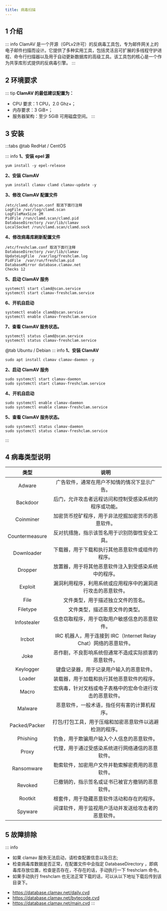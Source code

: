 ```yaml
---
title: 病毒扫描
---
```


## 1 介绍

::: info
ClamAV 是一个开源（GPLv2许可）的反病毒工具包，专为邮件网关上的电子邮件扫描而设计。它提供了多种实用工具，包括灵活且可扩展的多线程守护进程、命令行扫描器以及用于自动更新数据库的高级工具。该工具包的核心是一个作为共享库形式提供的反病毒引擎。
:::

## 2 环境要求

::: tip
**ClamAV 的最低建议配置为：**

* CPU 要求：1 CPU，2.0 Ghz+；
* 内存要求：3 GiB+；
* 服务器架构：至少 5GiB 可用磁盘空间。
:::

## 3 安装

:::tabs
@tab RedHat / CentOS

::: info
**1、安装 epel 源**

```shell
yum install -y epel-release
```

**2、安装 ClamAV**

```shell
yum install clamav clamd clamav-update -y
```

**3、修改 ClamAV 配置文件**

```shell
/etc/clamd.d/scan.conf 取消下面行注释
LogFile /var/log/clamd.scan
LogFileMaxSize 2M
PidFile /run/clamd.scan/clamd.pid
DatabaseDirectory /var/lib/clamav
LocalSocket /run/clamd.scan/clamd.sock
```

**4、修改病毒库刷新配置文件**

```shell
/etc/freshclam.conf 取消下面行注释
DatabaseDirectory /var/lib/clamav
UpdateLogFile  /var/log/freshclam.log
PidFile  /var/run/freshclam.pid
DatabaseMirror database.clamav.net
Checks 12
```

**5、启动 ClamAV 服务**

```shell
systemctl start clamd@scan.service
systemctl start clamav-freshclam.service
```

**6、开机自启动**

```shell
systemctl enable clamd@scan.service
systemctl enable clamav-freshclam.service
```

**7、查看 ClamAV 服务状态。**

```shell
systemctl status clamd@scan.service
systemctl status clamav-freshclam.service
```

@tab Ubuntu / Debian
::: info
**1、安装 ClamAV**

```shell
sudo apt install clamav clamav-daemon -y
```

**2、启动 ClamAV 服务**

```shell
sudo systemctl start clamav-daemon
sudo systemctl start clamav-freshclam.service
```

**4、开机自启动**

```shell
sudo systemctl enable clamav-daemon
sudo systemctl enable clamav-freshclam.service
```

**5、查看 ClamAV 服务状态。**

```shell
sudo systemctl status clamav-daemon
sudo systemctl status clamav-freshclam.service
```
:::


## 4 病毒类型说明

|类型|说明|
| :-----: | :----: |
|Adware|广告软件，通常在用户不知情的情况下显示广告。|
|Backdoor|后门，允许攻击者远程访问和控制受感染系统的程序或功能。|
|Coinminer|加密货币挖矿程序，用于非法挖掘加密货币的恶意软件。|
|Countermeasure|反对抗措施，指示该签名用于识别防御性安全工具。|
|Downloader|下载器，用于下载和执行其他恶意软件或组件的程序。|
|Dropper|放置器，用于将其他恶意软件注入到受感染系统中的程序。|
|Exploit|漏洞利用程序，利用系统或应用程序中的漏洞进行攻击的恶意软件。|
|File|文件类型，用于描述独立文件的签名。|
|Filetype|文件类型，描述恶意文件的类型。|
|Infostealer|信息窃取程序，用于窃取用户敏感信息的恶意软件。|
|Ircbot|IRC 机器人，用于连接到 IRC（Internet Relay Chat）网络的恶意软件。|
|Joke|恶作剧，不良影响系统但通常不造成实际损害的恶意软件。|
|Keylogger|键盘记录器，用于记录用户输入的恶意软件。|
|Loader|装载器，用于加载和执行其他恶意软件的程序。|
|Macro|宏病毒，针对文档或电子表格中的宏命令进行攻击的恶意软件。|
|Malware|恶意软件，一般术语，指任何有害的计算机程序。|
|Packed/Packer|打包/打包工具，用于压缩和加密恶意软件以逃避检测的程序。|
|Phishing|钓鱼，用于欺骗用户输入个人信息的恶意软件。|
|Proxy|代理，用于通过受感染系统进行网络通信的恶意软件。|
|Ransomware|勒索软件，加密用户文件并勒索解密费用的恶意软件。|
|Revoked|已撤销的，指示签名或证书已被官方撤销的恶意软件。|
|Rootkit|根套件，用于隐藏恶意软件活动和存在的程序。|
|Spyware|间谍软件，用于监视用户活动并发送给攻击者的恶意软件。|


## 5 故障排除

::: info

- 如果 clamav 服务无法启动，请检查配置信息以及日志;
- 检查病毒库数据是否正常，在配置文件中会指定 DatabaseDirectory ，即病毒库存放位置，检查是否存在，不存在的话，手动执行一下 freshclam 命令。
- 如果手动执行 freshclam 也无法正常下载的话，可以从以下地址下载后传到该目录下。
+ https://database.clamav.net/daily.cvd
+ https://database.clamav.net/bytecode.cvd
+ https://database.clamav.net/main.cvd
:::

